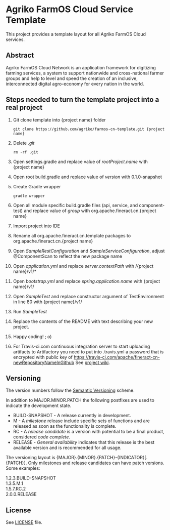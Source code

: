 # Agriko FarmOS Cloud Service Template

This project provides a template layout for all Agriko FarmOS Cloud services.

## Abstract
Agriko FarmOS Cloud Network is an application framework for digitizing farming services, a system to support nationwide and cross-national farmer groups and help to level and speed the creation of an inclusive, interconnected digital agro-economy for every nation in the world.

## Steps needed to turn the template project into a real project

1.  Git clone template into {project name} folder

        git clone https://github.com/agriko/farmos-cn-template.git {project name}

2.  Delete _.git_

        rm -rf .git

3.  Open settings.gradle and replace value of _rootProject.name_ with {project name}

4.  Open root build.gradle and replace value of _version_ with 0.1.0-snapshot

6.  Create Gradle wrapper

        gradle wrapper

6.  Open all module specific build.gradle files (api, service, and component-test) and replace value of _group_ with org.apache.fineract.cn.{project name}

7.  Import project into IDE

8.  Rename all org.apache.fineract.cn.template packages to org.apache.fineract.cn.{project name}

9.  Open _SampleRestConfiguration_ and _SampleServiceConfiguration_, adjust @ComponentScan to reflect the new package name

10. Open _application.yml_ and replace _server.contextPath_ with /{project name}/v1/*

11. Open _bootstrap.yml_ and replace _spring.application.name_ with {project name}/v1/

12. Open _SampleTest_ and replace constructor argument of TestEnvironment in line 80 with {project name}/v1/

13. Run _SampleTest_

14. Replace the contents of the README with text describing your new project.

15. Happy coding! ; o)

16. For Travis-ci.com continuous integration server to start uploading artifacts to Artifactory
    you need to put into .travis.yml a password that is encrypted with public key of https://travis-ci.com/apache/fineract-cn-newRepositoryNameInGithub
    See [project wiki](https://cwiki.apache.org/confluence/display/FINERACT/Fineract+CN+Project+Structure).


## Versioning
The version numbers follow the [Semantic Versioning](http://semver.org/) scheme.

In addition to MAJOR.MINOR.PATCH the following postfixes are used to indicate the development state.

* BUILD-SNAPSHOT - A release currently in development.
* M - A _milestone_ release include specific sets of functions and are released as soon as the functionality is complete.
* RC - A _release candidate_ is a version with potential to be a final product, considered _code complete_.
* RELEASE - _General availability_ indicates that this release is the best available version and is recommended for all usage.

The versioning layout is {MAJOR}.{MINOR}.{PATCH}-{INDICATOR}[.{PATCH}]. Only milestones and release candidates can  have patch versions. Some examples:

1.2.3.BUILD-SNAPSHOT  
1.3.5.M.1  
1.5.7.RC.2  
2.0.0.RELEASE

## License
See [LICENSE](LICENSE) file.
